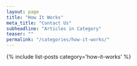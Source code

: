 ```yaml
---
layout: page
title: "How It Works"
meta_title: "Contact Us"
subheadline: "Articles in Category"
teaser: ""
permalink: "/categories/how-it-works/"
---
```

{% include list-posts category='how-it-works' %}
